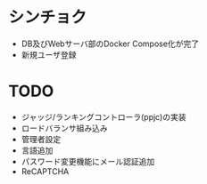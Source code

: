 # シンチョク
- DB及びWebサーバ部のDocker Compose化が完了
- 新規ユーザ登録

# TODO
- ジャッジ/ランキングコントローラ(ppjc)の実装
- ロードバランサ組み込み
- 管理者設定
- 言語追加
- パスワード変更機能にメール認証追加
- ReCAPTCHA